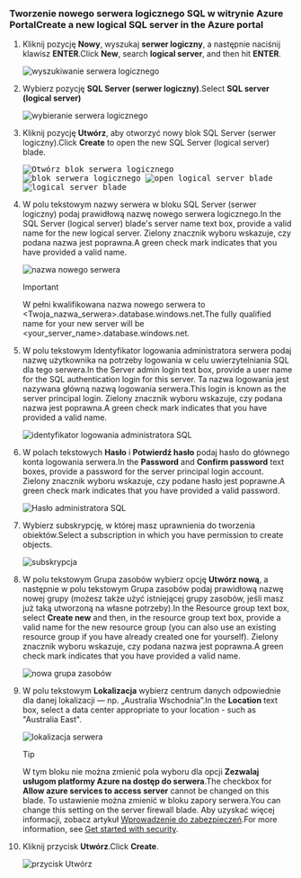 ### <a name="create-a-new-logical-sql-server-in-the-azure-portal"></a><span data-ttu-id="76d7f-101">Tworzenie nowego serwera logicznego SQL w witrynie Azure Portal</span><span class="sxs-lookup"><span data-stu-id="76d7f-101">Create a new logical SQL server in the Azure portal</span></span>

1. <span data-ttu-id="76d7f-102">Kliknij pozycję **Nowy**, wyszukaj **serwer logiczny**, a następnie naciśnij klawisz **ENTER**.</span><span class="sxs-lookup"><span data-stu-id="76d7f-102">Click **New**, search **logical server**, and then hit **ENTER**.</span></span>

    ![wyszukiwanie serwera logicznego](./media/sql-data-warehouse-create-logical-server/search-logical-server.png)
2. <span data-ttu-id="76d7f-104">Wybierz pozycję **SQL Server (serwer logiczny)**.</span><span class="sxs-lookup"><span data-stu-id="76d7f-104">Select **SQL server (logical server)**</span></span> 

    ![wybieranie serwera logicznego](./media/sql-data-warehouse-create-logical-server/select-logical-server.png)
  
3. <span data-ttu-id="76d7f-106">Kliknij pozycję **Utwórz**, aby otworzyć nowy blok SQL Server (serwer logiczny).</span><span class="sxs-lookup"><span data-stu-id="76d7f-106">Click **Create** to open the new SQL Server (logical server) blade.</span></span>

   <span data-ttu-id="76d7f-107"><kbd>![Otwórz blok serwera logicznego](./media/sql-data-warehouse-create-logical-server/open-logical-server-blade.png) </kbd> <kbd> ![blok serwera logicznego](./media/sql-data-warehouse-create-logical-server/logical-server-blade.png)</kbd></span><span class="sxs-lookup"><span data-stu-id="76d7f-107"><kbd> ![open logical server blade](./media/sql-data-warehouse-create-logical-server/open-logical-server-blade.png) </kbd> <kbd>![logical server blade](./media/sql-data-warehouse-create-logical-server/logical-server-blade.png) </kbd></span></span>
  
3. <span data-ttu-id="76d7f-108">W polu tekstowym nazwy serwera w bloku SQL Server (serwer logiczny) podaj prawidłową nazwę nowego serwera logicznego.</span><span class="sxs-lookup"><span data-stu-id="76d7f-108">In the SQL Server (logical server) blade's server name text box, provide a valid name for the new logical server.</span></span> <span data-ttu-id="76d7f-109">Zielony znacznik wyboru wskazuje, czy podana nazwa jest poprawna.</span><span class="sxs-lookup"><span data-stu-id="76d7f-109">A green check mark indicates that you have provided a valid name.</span></span>
    
    ![nazwa nowego serwera](./media/sql-data-warehouse-create-logical-server/new-name-logical-server.png)

    > [!IMPORTANT]
    > <span data-ttu-id="76d7f-111">W pełni kwalifikowana nazwa nowego serwera to <Twoja_nazwa_serwera>.database.windows.net.</span><span class="sxs-lookup"><span data-stu-id="76d7f-111">The fully qualified name for your new server will be <your_server_name>.database.windows.net.</span></span>
    >
    
4. <span data-ttu-id="76d7f-112">W polu tekstowym Identyfikator logowania administratora serwera podaj nazwę użytkownika na potrzeby logowania w celu uwierzytelniania SQL dla tego serwera.</span><span class="sxs-lookup"><span data-stu-id="76d7f-112">In the Server admin login text box, provide a user name for the SQL authentication login for this server.</span></span> <span data-ttu-id="76d7f-113">Ta nazwa logowania jest nazywana główną nazwą logowania serwera.</span><span class="sxs-lookup"><span data-stu-id="76d7f-113">This login is known as the server principal login.</span></span> <span data-ttu-id="76d7f-114">Zielony znacznik wyboru wskazuje, czy podana nazwa jest poprawna.</span><span class="sxs-lookup"><span data-stu-id="76d7f-114">A green check mark indicates that you have provided a valid name.</span></span>
    
    ![identyfikator logowania administratora SQL](./media/sql-data-warehouse-create-logical-server/sql-admin-login.png)
5. <span data-ttu-id="76d7f-116">W polach tekstowych **Hasło** i **Potwierdź hasło** podaj hasło do głównego konta logowania serwera.</span><span class="sxs-lookup"><span data-stu-id="76d7f-116">In the **Password** and **Confirm password** text boxes, provide a password for the server principal login account.</span></span> <span data-ttu-id="76d7f-117">Zielony znacznik wyboru wskazuje, czy podane hasło jest poprawne.</span><span class="sxs-lookup"><span data-stu-id="76d7f-117">A green check mark indicates that you have provided a valid password.</span></span>
    
    ![Hasło administratora SQL](./media/sql-data-warehouse-create-logical-server/sql-admin-password.png)
6. <span data-ttu-id="76d7f-119">Wybierz subskrypcję, w której masz uprawnienia do tworzenia obiektów.</span><span class="sxs-lookup"><span data-stu-id="76d7f-119">Select a subscription in which you have permission to create objects.</span></span>

    ![subskrypcja](./media/sql-data-warehouse-create-logical-server/subscription.png)
7. <span data-ttu-id="76d7f-121">W polu tekstowym Grupa zasobów wybierz opcję **Utwórz nową**, a następnie w polu tekstowym Grupa zasobów podaj prawidłową nazwę nowej grupy (możesz także użyć istniejącej grupy zasobów, jeśli masz już taką utworzoną na własne potrzeby).</span><span class="sxs-lookup"><span data-stu-id="76d7f-121">In the Resource group text box, select **Create new** and then, in the resource group text box, provide a valid name for the new resource group (you can also use an existing resource group if you have already created one for yourself).</span></span> <span data-ttu-id="76d7f-122">Zielony znacznik wyboru wskazuje, czy podana nazwa jest poprawna.</span><span class="sxs-lookup"><span data-stu-id="76d7f-122">A green check mark indicates that you have provided a valid name.</span></span>

    ![nowa grupa zasobów](./media/sql-data-warehouse-create-logical-server/new-resource-group.png)

8. <span data-ttu-id="76d7f-124">W polu tekstowym **Lokalizacja** wybierz centrum danych odpowiednie dla danej lokalizacji — np. „Australia Wschodnia”.</span><span class="sxs-lookup"><span data-stu-id="76d7f-124">In the **Location** text box, select a data center appropriate to your location - such as "Australia East".</span></span>
    
    ![lokalizacja serwera](./media/sql-data-warehouse-create-logical-server/server-location.png)
    
    > [!TIP]
    > <span data-ttu-id="76d7f-126">W tym bloku nie można zmienić pola wyboru dla opcji **Zezwalaj usługom platformy Azure na dostęp do serwera**.</span><span class="sxs-lookup"><span data-stu-id="76d7f-126">The checkbox for **Allow azure services to access server** cannot be changed on this blade.</span></span> <span data-ttu-id="76d7f-127">To ustawienie można zmienić w bloku zapory serwera.</span><span class="sxs-lookup"><span data-stu-id="76d7f-127">You can change this setting on the server firewall blade.</span></span> <span data-ttu-id="76d7f-128">Aby uzyskać więcej informacji, zobacz artykuł [Wprowadzenie do zabezpieczeń](../articles/sql-database/sql-database-manage-servers-portal.md).</span><span class="sxs-lookup"><span data-stu-id="76d7f-128">For more information, see [Get started with security](../articles/sql-database/sql-database-manage-servers-portal.md).</span></span>
    >
    
9. <span data-ttu-id="76d7f-129">Kliknij przycisk **Utwórz**.</span><span class="sxs-lookup"><span data-stu-id="76d7f-129">Click **Create**.</span></span>

    ![przycisk Utwórz](./media/sql-data-warehouse-create-logical-server/create.png)

